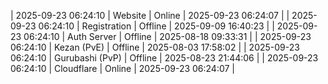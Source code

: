 | 2025-09-23 06:24:10 | Website | Online | 2025-09-23 06:24:07 |
| 2025-09-23 06:24:10 | Registration | Offline | 2025-09-09 16:40:23 |
| 2025-09-23 06:24:10 | Auth Server | Offline | 2025-08-18 09:33:31 |
| 2025-09-23 06:24:10 | Kezan (PvE) | Offline | 2025-08-03 17:58:02 |
| 2025-09-23 06:24:10 | Gurubashi (PvP) | Offline | 2025-08-23 21:44:06 |
| 2025-09-23 06:24:10 | Cloudflare | Online | 2025-09-23 06:24:07 |

